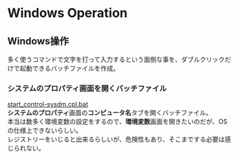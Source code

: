 # Windows Operation
## Windows操作
多く使うコマンドで文字を打って入力するという面倒な事を、ダブルクリックだけで起動できるバッチファイルを作成。
### システムのプロパティ画面を開くバッチファイル
[start_control-sysdm.cpl.bat](start_control-sysdm.cpl.bat)  
<b>システムのプロパティ</b>画面の<b>コンピュータ名</b>タブを開くバッチファイル。  
本当は数多く環境変数の設定をするので、<b>環境変数</b>画面を開きたいのだが、OSの仕様上できないらしい。  
レジストリーをいじると出来るらしいが、危険性もあり、そこまでする必要は感じられない。
